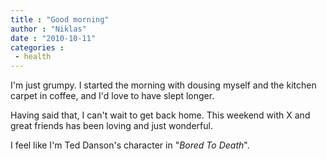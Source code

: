 ```yaml
---
title : "Good morning"
author : "Niklas"
date : "2010-10-11"
categories : 
 - health
---
```


I'm just grumpy. I started the morning with dousing myself and the kitchen carpet in coffee, and I'd love to have slept longer.

Having said that, I can't wait to get back home. This weekend with X and great friends has been loving and just wonderful.

I feel like I'm Ted Danson's character in "_Bored To Death_".
